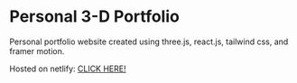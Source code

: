 # Personal 3-D Portfolio

Personal portfolio website created using three.js, react.js, tailwind css, and framer motion.

Hosted on netlify: <a href="https://owenwang.netlify.app/" target="_blank">CLICK HERE!</a>
